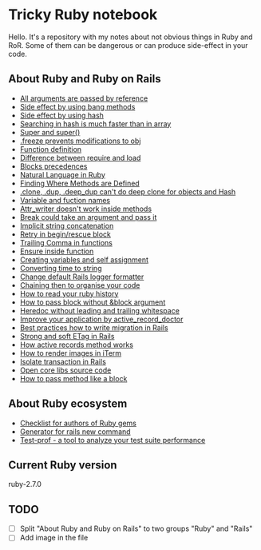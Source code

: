# Tricky Ruby notebook

Hello. It's a repository with my notes about not obvious things in Ruby and RoR. Some of them can be dangerous or can produce side-effect in your code.

## About Ruby and Ruby on Rails

- [All arguments are passed by reference](https://github.com/kopylovvlad/tricky_ruby/tree/master/content/001_all_arguments_are_passed_by_reference)
- [Side effect by using bang methods](https://github.com/kopylovvlad/tricky_ruby/tree/master/content/002_side_effect_by_using_bang_methods)
- [Side effect by using hash](https://github.com/kopylovvlad/tricky_ruby/tree/master/content/003_side_effect_by_using_hash)
- [Searching in hash is much faster than in array](https://github.com/kopylovvlad/tricky_ruby/tree/master/content/004_searching_in_hash_is_much_faster_than_in_array)
- [Super and super()](https://github.com/kopylovvlad/tricky_ruby/tree/master/content/005_super_and_super)
- [.freeze prevents modifications to obj](https://github.com/kopylovvlad/tricky_ruby/tree/master/content/006_freeze_prevents_modifications_to_object)
- [Function definition](https://github.com/kopylovvlad/tricky_ruby/tree/master/content/007_function_definition)
- [Difference between require and load](https://github.com/kopylovvlad/tricky_ruby/tree/master/content/008_require_and_load)
- [Blocks precedences](https://github.com/kopylovvlad/tricky_ruby/tree/master/content/009_blocks_precedences)
- [Natural Language in Ruby](https://github.com/kopylovvlad/tricky_ruby/tree/master/content/010_natural_language_in_ruby)
- [Finding Where Methods are Defined](https://github.com/kopylovvlad/tricky_ruby/tree/master/content/011_finding_where_methods_are_defined)
- [.clone, .dup, .deep_dup can't do deep clone for objects and Hash](https://github.com/kopylovvlad/tricky_ruby/tree/master/content/012_clone_dup_deep_dup_cant_do_deep_clone)
- [Variable and fuction names](https://github.com/kopylovvlad/tricky_ruby/tree/master/content/013_variable_and_fuction_names)
- [Attr_writer doesn't work inside methods](https://github.com/kopylovvlad/tricky_ruby/tree/master/content/014_attr_writer_doesnt_work_inside_methods)
- [Break could take an argument and pass it](https://github.com/kopylovvlad/tricky_ruby/tree/master/content/015_break_could_take_an_argument_and_pass_it)
- [Implicit string concatenation](https://github.com/kopylovvlad/tricky_ruby/tree/master/content/016_implicit_string_concatenation)
- [Retry in begin/rescue block](https://github.com/kopylovvlad/tricky_ruby/tree/master/content/017_retry_in_begin_rescue_block)
- [Trailing Comma in functions](https://github.com/kopylovvlad/tricky_ruby/tree/master/content/018_trailing_comma_in_functions)
- [Ensure inside function](https://github.com/kopylovvlad/tricky_ruby/tree/master/content/019_ensure_inside_function)
- [Creating variables and self assignment](https://github.com/kopylovvlad/tricky_ruby/tree/master/content/020_creating_variables_and_self_assignment)
- [Converting time to string](https://github.com/kopylovvlad/tricky_ruby/tree/master/content/021_converting_time_to_string)
- [Change default Rails logger formatter](https://github.com/kopylovvlad/tricky_ruby/tree/master/content/022_change_default_rails_logger_formatter)
- [Chaining then to organise your code](https://github.com/kopylovvlad/tricky_ruby/tree/master/content/023_chaining_then_to_organise_your_code)
- [How to read your ruby history](https://github.com/kopylovvlad/tricky_ruby/tree/master/content/024_how_to_read_your_ruby_history)
- [How to pass block without &block argument](https://github.com/kopylovvlad/tricky_ruby/tree/master/content/025_how_to_pass_block_without_block_argument)
- [Heredoc without leading and trailing whitespace](https://github.com/kopylovvlad/tricky_ruby/tree/master/content/026_heredoc_without_leading_and_trailing_whitespace)
- [Improve your application by active_record_doctor](https://github.com/kopylovvlad/tricky_ruby/tree/master/content/027_improve_your_application_by_active_record_doctor)
- [Best practices how to write migration in Rails](https://github.com/kopylovvlad/tricky_ruby/tree/master/content/028_best_practices_how_to_write_migration_in_rails)
- [Strong and soft ETag in Rails](https://github.com/kopylovvlad/tricky_ruby/tree/master/content/029_strong_and_soft_etag_in_rails)
- [How active records method works](https://github.com/kopylovvlad/tricky_ruby/tree/master/content/030_how_active_records_methods_work)
- [How to render images in iTerm](https://github.com/kopylovvlad/tricky_ruby/tree/master/content/031_how_to_render_images_in_iterm)
- [Isolate transaction in Rails](https://github.com/kopylovvlad/tricky_ruby/tree/master/content/032_isolate_transaction_in_rails)
- [Open core libs source code](https://github.com/kopylovvlad/tricky_ruby/tree/master/content/033_open_core_libs_source_code)
- [How to pass method like a block](https://github.com/kopylovvlad/tricky_ruby/tree/master/content/034_how_to_pass_method_like_a_block)

## About Ruby ecosystem

- [Checklist for authors of Ruby gems](https://github.com/kopylovvlad/tricky_ruby/tree/master/content2/001_checklist_for_authors_of_ruby_gems)
- [Generator for rails new command](https://github.com/kopylovvlad/tricky_ruby/tree/master/content2/002_generator_for_rails_new_command)
- [Test-prof - a tool to analyze your test suite performance](https://github.com/kopylovvlad/tricky_ruby/tree/master/content2/003_test_prof_best_a_to_analyze_your_test_suite_performance)

## Current Ruby version

ruby-2.7.0

## TODO

- [ ] Split "About Ruby and Ruby on Rails" to two groups "Ruby" and "Rails"
- [ ] Add image in the file
